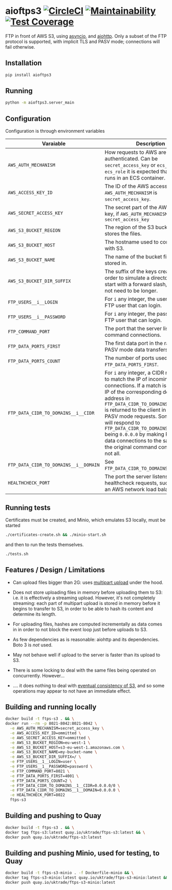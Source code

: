# aioftps3 [![CircleCI](https://circleci.com/gh/uktrade/aioftps3.svg?style=svg)](https://circleci.com/gh/uktrade/aioftps3) [![Maintainability](https://api.codeclimate.com/v1/badges/4a9332f4782f6b4bf35a/maintainability)](https://codeclimate.com/github/uktrade/aioftps3/maintainability) [![Test Coverage](https://api.codeclimate.com/v1/badges/4a9332f4782f6b4bf35a/test_coverage)](https://codeclimate.com/github/uktrade/aioftps3/test_coverage)

FTP in front of AWS S3, using [asyncio](https://docs.python.org/3/library/asyncio.html), and [aiohttp](https://github.com/aio-libs/aiohttp). Only a subset of the FTP protocol is supported, with implicit TLS and PASV mode; connections will fail otherwise.

## Installation

```bash
pip install aioftps3
```

## Running

```bash
python -m aioftps3.server_main
```

## Configuration

Configuration is through environment variables

| Varaiable | Description | Example |
| --- | --- | --- |
| `AWS_AUTH_MECHANISM` | How requests to AWS are authenticated. Can be `secret_access_key` or `ecs_role`. If `ecs_role` it is expected that the server runs in an ECS container. | `secret_access_key` |
| `AWS_ACCESS_KEY_ID` | The ID of the  AWS access key, if `AWS_AUTH_MECHANISM` is `secret_access_key`. | _ommitted_ |
| `AWS_SECRET_ACCESS_KEY` | The secret part of the  AWS access key, if `AWS_AUTH_MECHANISM` is `secret_access_key` | _ommitted_ |
| `AWS_S3_BUCKET_REGION` | The region of the S3 bucket that stores the files. | `eu-west-1` |
| `AWS_S3_BUCKET_HOST` | The hostname used to communicate with S3. | `s3-eu-west-1.amazonaws.com` |
| `AWS_S3_BUCKET_NAME` | The name of the bucket files are stored in. | `my-bucket-name` |
| `AWS_S3_BUCKET_DIR_SUFFIX` | The suffix of the keys created in order to simulate a directory. Must start with a forward slash, but does not need to be longer.  | `/` |
| `FTP_USERS__i__LOGIN` | For `i` any integer, the username of an FTP user that can login. | `my-user` |
| `FTP_USERS__i__PASSWORD` | For `i` any integer, the password of an FTP user that can login. | `my-password` |
| `FTP_COMMAND_PORT` | The port that the server listens on for command connections. | `8021` |
| `FTP_DATA_PORTS_FIRST` | The first data port in the range for PASV mode data transfers. | `4001` |
| `FTP_DATA_PORTS_COUNT` | The number of ports used after `FTP_DATA_PORTS_FIRST`. | `30` |
| `FTP_DATA_CIDR_TO_DOMAINS__i__CIDR` | For `i` any integer, a CIDR range used to match the IP of incoming command connections. If a match is found, the IP of the corresponding domain or IP address in `FTP_DATA_CIDR_TO_DOMAINS__i__DOMAIN` is returned to the client in response to PASV mode requests. Some clients will respond to `FTP_DATA_CIDR_TO_DOMAINS__i__DOMAIN` being `0.0.0.0` by making PASV mode data connections to the same IP as the original command connection, but not all. | `0.0.0.0/0` |
| `FTP_DATA_CIDR_TO_DOMAINS__i__DOMAIN` | See `FTP_DATA_CIDR_TO_DOMAINS__i__CIDR`. | `ftp.my-domain.com` |
| `HEALTHCHECK_PORT` | The port the server listens on for healthcheck requests, such as from an AWS network load balancer. | `8022` |


## Running tests

Certificates must be created, and Minio, which emulates S3 locally, must be started

```bash
./certificates-create.sh && ./minio-start.sh
```

and then to run the tests themselves.

```bash
./tests.sh
```


## Features / Design / Limitations

- Can upload files bigger than 2G: uses [multipart upload](https://docs.aws.amazon.com/AmazonS3/latest/dev/UsingRESTAPImpUpload.html) under the hood.

- Does not store uploading files in memory before uploading them to S3: i.e. it is effectively a streaming upload. However, it's not completely streaming: each part of multipart upload is stored in memory before it begins to transfer to S3, in order to be able to hash its content and determine its length.

- For uploading files, hashes are computed incrementally as data comes in in order to not block the event loop just before uploads to S3.

- As few dependencies as is reasonable: aiohttp and its dependencies. Boto 3 is _not_ used.

- May not behave well if upload to the server is faster than its upload to S3.

- There is some locking to deal with the same files being operated on concurrently. However...

- .... it does nothing to deal with [eventual consistency of S3](https://docs.aws.amazon.com/AmazonS3/latest/dev/Introduction.html#ConsistencyModel), and so some operations may appear to not have an immediate effect.


## Building and running locally

```bash
docker build -t ftps-s3 . && \
docker run --rm -p 8021-8042:8021-8042 \
  -e AWS_AUTH_MECHANISM=secret_access_key \
  -e AWS_ACCESS_KEY_ID=ommitted \
  -e AWS_SECRET_ACCESS_KEY=ommitted \
  -e AWS_S3_BUCKET_REGION=eu-west-1 \
  -e AWS_S3_BUCKET_HOST=s3-eu-west-1.amazonaws.com \
  -e AWS_S3_BUCKET_NAME=my-bucket-name \
  -e AWS_S3_BUCKET_DIR_SUFFIX=/ \
  -e FTP_USERS__1__LOGIN=user \
  -e FTP_USERS__1__PASSWORD=password \
  -e FTP_COMMAND_PORT=8021 \
  -e FTP_DATA_PORTS_FIRST=4001 \
  -e FTP_DATA_PORTS_COUNT=2 \
  -e FTP_DATA_CIDR_TO_DOMAINS__1__CIDR=0.0.0.0/0 \
  -e FTP_DATA_CIDR_TO_DOMAINS__1__DOMAIN=0.0.0.0 \
  -e HEALTHCHECK_PORT=8022
  ftps-s3
```


## Building and pushing to Quay

```bash
docker build -t ftps-s3 . && \
docker tag ftps-s3:latest quay.io/uktrade/ftps-s3:latest && \
docker push quay.io/uktrade/ftps-s3:latest
```

## Building and pushing Minio, used for testing, to Quay

```bash
docker build -t ftps-s3-minio . -f Dockerfile-minio && \
docker tag ftps-s3-minio:latest quay.io/uktrade/ftps-s3-minio:latest && \
docker push quay.io/uktrade/ftps-s3-minio:latest
```
